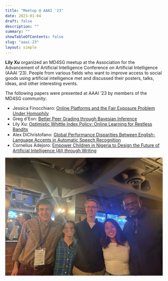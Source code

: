 ```yaml
---
title: "Meetup @ AAAI '23"
date: 2023-01-04
draft: false
description: ""
summary: ""
showTableOfContents: false
slug: "aaai-23"
layout: simple
---
```

**Lily Xu** organized an MD4SG meetup at the Association for the Advancement of Artificial Intelligence Conference on Artificial Intelligence (AAAI ’23). People from various fields who want to improve access to social goods using artificial intelligence met and discussed their posters, talks, ideas, and other interesting events.

The following papers were presented at AAAI ’23 by members of the MD4SG community:
- Jessica Finocchiaro: [Online Platforms and the Fair Exposure Problem Under Homophily](https://arxiv.org/abs/2202.09727)
- Greg d'Eon: [Better Peer Grading through Bayesian Inference](https://arxiv.org/abs/2209.01242)
- Lily Xu: [Optimistic Whittle Index Policy: Online Learning for Restless Bandits](https://arxiv.org/abs/2205.15372)
- Alex DiChristofano: [Global Performance Disparities Between English-Language Accents in Automatic Speech Recognition](https://arxiv.org/abs/2208.01157)
- Cornelius Adejoro: [Empower Children in Nigeria to Design the Future of Artificial Intelligence (AI) through Writing](https://arxiv.org/abs/2303.13544)

![AAAI '23 Meetup](images/aaai_23.png)